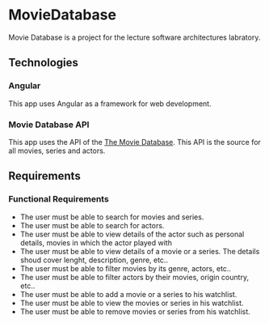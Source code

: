 # MovieDatabase
Movie Database is a project for the lecture software architectures labratory.

## Technologies

### Angular
This app uses Angular as a framework for web development.

### Movie Database API
This app uses the API of the [The Movie Database](https://www.themoviedb.org/?language=de). This API is the source for all movies, series and actors.

## Requirements

### Functional Requirements
* The user must be able to search for movies and series.
* The user must be able to search for actors.
* The user must be able to view details of the actor such as personal details, movies in which the actor played with
* The user must be able to view details of a movie or a series. The details shoud cover lenght, description, genre, etc..
* The user must be able to filter movies by its genre, actors, etc..
* The user must be able to filter actors by their movies, origin country, etc..
* The user must be able to add a movie or a series to his watchlist.
* The user must be able to view the movies or series in his watchlist.
* The user must be able to remove movies or series from his watchlist.
